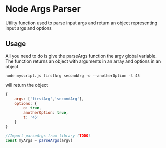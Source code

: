 # Node Args Parser

Utility function used to parse input args and return an object representing input args and options

## Usage

All you need to do is give the parseArgs function the argv global variable. The function returns an object with arguments in an array and options in an object.

`node myscript.js firstArg secondArg -o --anotherOption -t 45`

will return the object
```javascript
{
    args: ['firstArg','secondArg'],
    options: {
        o: true,
        anotherOption: true,
        t: '45'
    }
}
```

```javascript
//Import parseArgs from library (TODO)
const myArgs = parseArgs(argv)